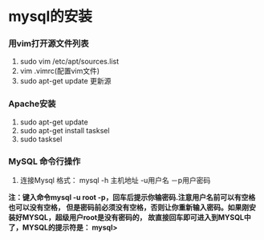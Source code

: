 # mysql的安装
### 用vim打开源文件列表
1. sudo vim /etc/apt/sources.list
1. vim .vimrc(配置vim文件)
1. sudo apt-get update 更新源
### Apache安装
1. sudo apt-get update
1. sudo apt-get install tasksel
1. sudo tasksel
### MySQL 命令行操作
1. 连接Mysql 格式： mysql -h 主机地址 -u用户名 －p用户密码

**注：键入命令mysql -u root -p，回车后提示你输密码.注意用户名前可以有空格也可以没有空格，
但是密码前必须没有空格，否则让你重新输入密码。如果刚安装好MYSQL，超级用户root是没有密码的，
故直接回车即可进入到MYSQL中了，MYSQL的提示符是： mysql>**
